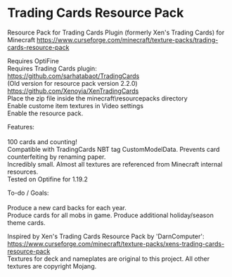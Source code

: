 # Trading Cards Resource Pack
Resource Pack for Trading Cards Plugin (formerly Xen's Trading Cards) for Minecraft
https://www.curseforge.com/minecraft/texture-packs/trading-cards-resource-pack

Requires OptiFine<br />
Requires Trading Cards plugin:<br />
https://github.com/sarhatabaot/TradingCards<br />
(Old version for resource pack version 2.2.0) https://github.com/Xenoyia/XenTradingCards<br />
Place the zip file inside the minecraft\resourcepacks directory<br />
Enable custome item textures in Video settings<br />
Enable the resource pack.<br />

Features:<br /><br />
100 cards and counting!<br />
Compatible with TradingCards NBT tag CustomModelData. Prevents card counterfeiting by renaming paper.<br />
Incredibly small. Almost all textures are referenced from Minecraft internal resources.<br />
Tested on Optifine for 1.19.2

To-do / Goals:<br /><br />
Produce a new card backs for each year.<br />
Produce cards for all mobs in game.
Produce additional holiday/season theme cards.



Inspired by Xen's Trading Cards Resource Pack by 'DarnComputer':<br />https://www.curseforge.com/minecraft/texture-packs/xens-trading-cards-resource-pack<br />
Textures for deck and nameplates are original to this project.  All other textures are copyright Mojang.
